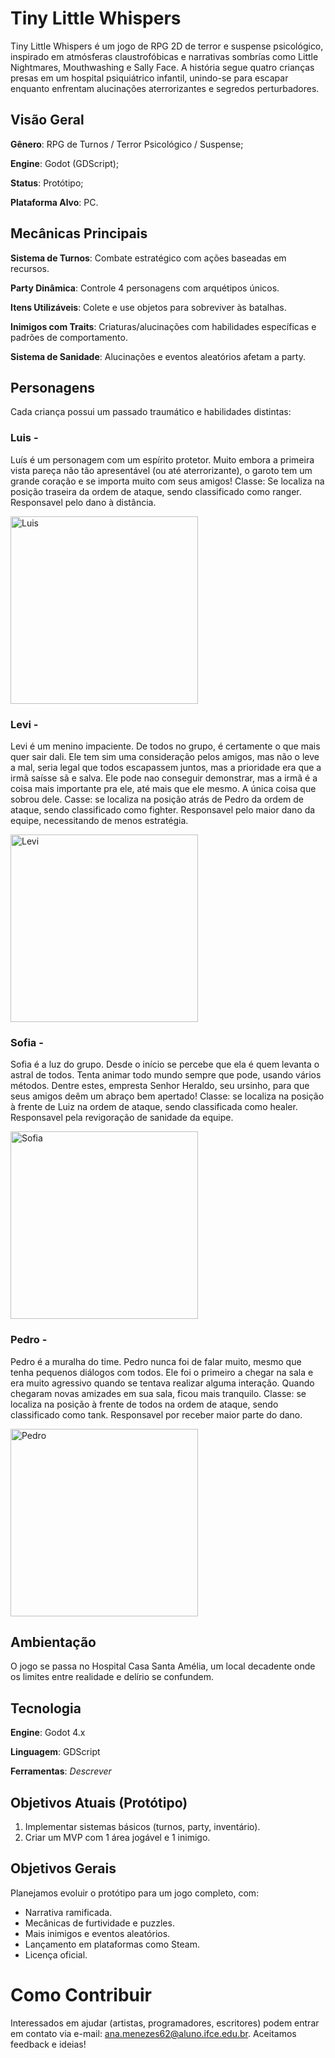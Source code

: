 # Tiny Little Whispers
Tiny Little Whispers é um jogo de RPG 2D de terror e suspense psicológico, inspirado em atmósferas claustrofóbicas e narrativas sombrías como Little Nightmares, Mouthwashing e Sally Face. A história segue quatro crianças presas em um hospital psiquiátrico infantil, unindo-se para escapar enquanto enfrentam alucinações aterrorizantes e segredos perturbadores.

## Visão Geral
**Gênero**: RPG de Turnos / Terror Psicológico / Suspense;

**Engine**: Godot (GDScript);

**Status**: Protótipo;

**Plataforma Alvo**: PC.

## Mecânicas Principais
**Sistema de Turnos**: Combate estratégico com ações baseadas em recursos.

**Party Dinâmica**: Controle 4 personagens com arquétipos únicos.

**Itens Utilizáveis**: Colete e use objetos para sobreviver às batalhas.

**Inimigos com Traits**: Criaturas/alucinações com habilidades específicas e padrões de comportamento.

**Sistema de Sanidade**: Alucinações e eventos aleatórios afetam a party.

## Personagens
Cada criança possui um passado traumático e habilidades distintas:

### Luis -
Luís é um personagem com um espírito protetor. Muito embora a primeira vista pareça não tão apresentável (ou até aterrorizante), o garoto tem um grande coração e se importa muito com seus amigos!
Classe: Se localiza na posição traseira da ordem de ataque, sendo classificado como ranger. Responsavel pelo dano à distância.

<img src="Imagens/Luis.png" alt="Luis" width="300"/>

### Levi -
Levi é um menino impaciente. De todos no grupo, é certamente o que mais quer sair dali. Ele tem sim uma consideração pelos amigos, mas não o leve a mal, seria legal que todos escapassem juntos, mas a prioridade era que a irmã saísse sã e salva. Ele pode nao conseguir demonstrar, mas a irmã é a coisa mais importante pra ele, até mais que ele mesmo. A única coisa que sobrou dele.
Casse: se localiza na posição atrás de Pedro da ordem de ataque, sendo classificado como fighter. Responsavel pelo maior dano da equipe, necessitando de menos estratégia. 

<img src="Imagens/Levi.png" alt="Levi" width="300"/>

### Sofia -
Sofia é a luz do grupo. Desde o início se percebe que ela é quem levanta o astral de todos. Tenta animar todo mundo sempre que pode, usando vários métodos. Dentre estes, empresta Senhor Heraldo, seu ursinho, para que seus amigos deêm um abraço bem apertado!
Classe: se localiza na posição à frente de Luiz na ordem de ataque, sendo classificada como healer. Responsavel pela revigoração de sanidade da equipe.

<img src="Imagens/Sofia.png" alt="Sofia" width="300"/>

### Pedro -
Pedro é a muralha do time. Pedro nunca foi de falar muito, mesmo que tenha pequenos diálogos com todos. Ele foi o primeiro a chegar na sala e era muito agressivo quando se tentava realizar alguma interação. Quando chegaram novas amizades em sua sala, ficou mais tranquilo.
Classe: se localiza na posição à frente de todos na ordem de ataque, sendo classificado como tank. Responsavel por receber maior parte do dano.

<img src="Imagens/Pedro.png" alt="Pedro" width="300"/>

## Ambientação
O jogo se passa no Hospital Casa Santa Amélia, um local decadente onde os limites entre realidade e delírio se confundem.

## Tecnologia
**Engine**: Godot 4.x

**Linguagem**: GDScript

**Ferramentas**: _Descrever_

## Objetivos Atuais (Protótipo)
1. Implementar sistemas básicos (turnos, party, inventário).
2. Criar um MVP com 1 área jogável e 1 inimigo.

## Objetivos Gerais
Planejamos evoluir o protótipo para um jogo completo, com:
- Narrativa ramificada.
- Mecânicas de furtividade e puzzles.
- Mais inimigos e eventos aleatórios.
- Lançamento em plataformas como Steam.
- Licença oficial.

# Como Contribuir
Interessados em ajudar (artistas, programadores, escritores) podem entrar em contato via e-mail: ana.menezes62@aluno.ifce.edu.br. Aceitamos feedback e ideias!
